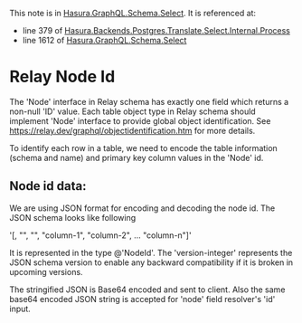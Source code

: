 This note is in [Hasura.GraphQL.Schema.Select](https://github.com/hasura/graphql-engine/blob/master/server/src-lib/Hasura/GraphQL/Schema/Select.hs#L1580).
It is referenced at:
  - line 379 of [Hasura.Backends.Postgres.Translate.Select.Internal.Process](https://github.com/hasura/graphql-engine/blob/master/server/src-lib/Hasura/Backends/Postgres/Translate/Select/Internal/Process.hs#L379)
  - line 1612 of [Hasura.GraphQL.Schema.Select](https://github.com/hasura/graphql-engine/blob/master/server/src-lib/Hasura/GraphQL/Schema/Select.hs#L1612)

# Relay Node Id


The 'Node' interface in Relay schema has exactly one field which returns
a non-null 'ID' value. Each table object type in Relay schema should implement
'Node' interface to provide global object identification.
See https://relay.dev/graphql/objectidentification.htm for more details.

To identify each row in a table, we need to encode the table information
(schema and name) and primary key column values in the 'Node' id.

Node id data:
-------------
We are using JSON format for encoding and decoding the node id. The JSON
schema looks like following

'[<version-integer>, "<table-schema>", "<table-name>", "column-1", "column-2", ... "column-n"]'

It is represented in the type @'NodeId'. The 'version-integer' represents the JSON
schema version to enable any backward compatibility if it is broken in upcoming versions.

The stringified JSON is Base64 encoded and sent to client. Also the same
base64 encoded JSON string is accepted for 'node' field resolver's 'id' input.

